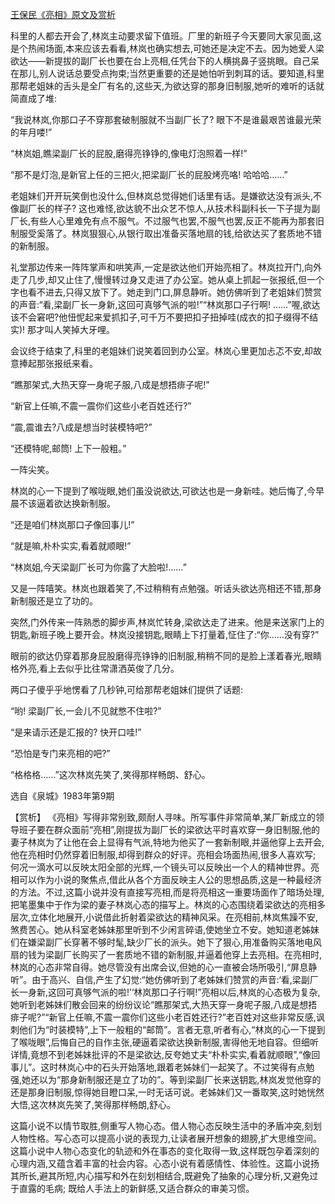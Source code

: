 [王保民《亮相》原文及赏析](https://www.vrrw.net/wx/15195.html)

科里的人都去开会了,林岚主动要求留下值班。厂里的新班子今天要同大家见面,这是个热闹场面,本来应该去看看,林岚也确实想去,可她还是决定不去。因为她爱人梁欲达——新提拔的副厂长也要在台上亮相,任凭台下的人横挑鼻子竖挑眼。自己呆在那儿,别人说话总要受点拘束;当然更重要的还是她怕听到刺耳的话。要知道,科里那帮老姐妹的舌头是全厂有名的,这些天,为欲达穿的那身旧制服,她听的难听的话就简直成了堆:

“我说林岚,你那口子不穿那套破制服就不当副厂长了? 眼下不是谁最艰苦谁最光荣的年月喽!”

“林岚姐,瞧梁副厂长的屁股,磨得亮铮铮的,像电灯泡照着一样!”

“那不是灯泡,是新官上任的三把火,把梁副厂长的屁股烤亮咯! 哈哈哈……”

老姐妹们开开玩笑倒也没什么,但林岚总觉得她们话里有话。是嫌欲达没有派头,不像副厂长的样子? 这也难怪,欲达貌不出众艺不惊人,从技术科副科长一下子提为副厂长,有些人心里难免有点不服气。不过服气也罢,不服气也罢,反正不能再为那套旧制服受奚落了。林岚狠狠心,从银行取出准备买落地扇的钱,给欲达买了套质地不错的新制服。

礼堂那边传来一阵阵掌声和哄笑声,一定是欲达他们开始亮相了。林岚拉开门,向外走了几步,却又止住了,慢慢转过身又走进了办公室。她从桌上抓起一张报纸,但一个字也看不进去,只得又放下了。她走到门口,屏息静听。她仿佛听到了老姐妹们赞赏的声音:“看,梁副厂长一身新,这回可真够气派的啦!”“林岚那口子行啊! ……”喔,欲达该不会窘吧?他忸怩起来爱抓扣子,可千万不要把扣子扭掉哇(成衣的扣子缀得不结实)! 那才叫人笑掉大牙哩。

会议终于结束了,科里的老姐妹们说笑着回到办公室。林岚心里更加忐忑不安,却故意捧起那张报纸来看。

“瞧那架式,大热天穿一身呢子服,八成是想捂痱子呢!”

“新官上任嘛,不震一震你们这些小老百姓还行?”

“震,震谁去?八成是想当时装模特吧?”

“还模特呢,邮筒! 上下一般粗。”

一阵尖笑。

林岚的心一下提到了喉咙眼,她们虽没说欲达,可欲达也是一身新哇。她后悔了,今早晨不该逼着欲达换新制服。

“还是咱们林岚那口子像回事儿!”

“就是嘛,朴朴实实,看着就顺眼!”

“林岚姐,今天梁副厂长可为你露了大脸啦!……”

又是一阵嘻笑。林岚也跟着笑了,不过稍稍有点勉强。听话头欲达亮相还不错,那身新制服还是立了功的。

突然,门外传来一阵熟悉的脚步声,林岚忙转身,梁欲达走了进来。他是来送家门上的钥匙,新班子晚上要开会。林岚没接钥匙,眼睛上下打量着,怔住了:“你……没有穿?”

眼前的欲达仍穿着那身屁股磨得亮铮铮的旧制服,稍稍不同的是脸上漾着春光,眼睛格外亮,看上去似乎比往常潇洒英俊了几分。

两口子傻乎乎地愣看了几秒钟,可给那帮老姐妹们提供了话题:

“哟! 梁副厂长,一会儿不见就憋不住啦?”

“是来请示还是汇报的? 快开口哇!”

“恐怕是专门来亮相的吧?”

“格格格……”这次林岚先笑了,笑得那样畅朗、舒心。

选自《泉城》1983年第9期



【赏析】 《亮相》写得非常别致,颇耐人寻味。所写事件非常简单,某厂新成立的领导班子要在群众面前“亮相”,刚提拔为副厂长的梁欲达平时喜欢穿一身旧制服,他的妻子林岚为了让他在会上显得有气派,特地为他买了一套新制眼,并逼他穿上去开会,他在亮相时仍然穿着旧制服,却得到群众的好评。亮相会场面热闹,很多人喜欢写; 何况一滴水可以反映太阳全部的光辉,一个镜头可以反映出一个人的精神世界。亮相可以作为小说的聚焦点,借此从各个方面反映主人公的思想品质,这是一种最经济的方法。不过,这篇小说并没有直接写亮相,而是将亮相这一重要场面作了暗场处理,把笔墨集中于作为梁的妻子林岚心态的描写上。林岚的心态围绕着梁欲达的亮相多层次,立体化地展开,小说借此折射着梁欲达的精神风采。在亮相前,林岚焦躁不安,煞费苦心。她从科室老姊妹那里听到不少闲言碎语,使她坐立不安。她知道老姊妹们在嫌梁副厂长穿著不够时髦,缺少厂长的派头。她下了狠心,用准备购买落地电风扇的钱为梁副厂长购买了一套质地不错的新制服,并逼着他穿上去亮相。在亮相时,林岚的心态非常自得。她尽管没有出席会议,但她的心一直被会场所吸引,“屏息静听”。由于高兴、自信,产生了幻觉:“她仿佛听到了老姊妹们赞赏的声音:‘看,梁副厂长一身新,这回可真够气派的啦!’‘林岚那口子行啊!”亮相以后,林岚的心态极为复杂,她听到老姊妹们散会回来的纷纷议论“瞧那架式,大热天穿一身呢子服,八成是想捂痱子呢?”“新官上任嘛,不震一震你们这些小老百姓还行?”老百姓对这些非常反感,讽刺他们为“时装模特”,上下一般粗的“邮筒”。言者无意,听者有心,“林岚的心一下提到了喉咙眼”,后悔自己的自作主张,硬逼着梁欲达换新制服,害得他无地自容。但细听详情,竟想不到老姊妹批评的不是梁欲达,反夸她丈夫“朴朴实实,看着就顺眼”,“像回事儿”。这时林岚心中的石头开始落地,跟着老姊妹们一起笑了。不过笑得有点勉强,她还以为“那身新制服还是立了功的”。等到梁副厂长来送钥匙,林岚发觉他穿的还是那身旧制服,惊得她目瞪口呆,一时无话可说。老姊妹们又一番取笑,这时她恍然大悟,这次林岚先笑了,笑得那样畅朗,舒心。

这篇小说不以情节取胜,侧重写人物心态。借人物心态反映生活中的矛盾冲突,刻划人物性格。写心态可以提高小说的表现力,让读者展开想象的翅膀,扩大思维空间。这篇小说中人物心态变化的轨迹和外在事态的变化取得一致,这样既包孕着深刻的心理内涵,又蕴含着丰富的社会内容。心态小说有着感情性、体验性。这篇小说扬其所长,避其所短,内心描写和外在刻划相结合,既避免了抽象的心理分析,又避免过于直露的毛病; 既给人手法上的新鲜感,又适合群众的审美习惯。

